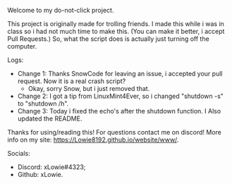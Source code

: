 Welcome to my do-not-click project.

This project is originally made for trolling friends. I made this while i was in class so i had not much time to make this. (You can make it better, i accept Pull Requests.)
So, what the script does is actually just turning off the computer.


Logs:
* Change 1: Thanks SnowCode for leaving an issue, i accepted your pull request. Now it is a real crash script?
    * Okay, sorry Snow, but i just removed that.
* Change 2: I got a tip from LinuxMint4Ever, so i changed "shutdown -s" to "shutdown /h".
* Change 3: Today i fixed the echo's after the shutdown function. I Also updated the README. 

Thanks for using/reading this! For questions contact me on discord! More info on my site: https://Lowie8192.github.io/website/www/.

Socials:

* Discord: xLowie#4323;
* Github: xLowie.
